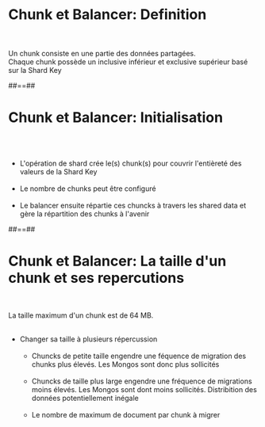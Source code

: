 <!-- .slide: -->
# Chunk et Balancer: Definition
<br><br>
<span class="full-center">
    Un chunk consiste en une partie des données partagées.<br>
    Chaque chunk possède un inclusive inférieur et exclusive supérieur basé sur la Shard Key
</span>

##==##

<!-- .slide -->
# Chunk et Balancer: Initialisation
<br><br>

 - L'opération de shard crée le(s) chunk(s) pour couvrir l'entièreté des valeurs de la Shard Key <br><br>
 - Le nombre de chunks peut être configuré <br><br>
 - Le balancer ensuite répartie ces chuncks à travers les shared data et gère la répartition des chunks à l'avenir

##==##

<!-- .slide -->
# Chunk et Balancer: La taille d'un chunk et ses repercutions
<br>

La taille maximum d'un chunk est de 64 MB.<br><br>

- Changer sa taille à plusieurs répercussion <br><br>
    - Chuncks de petite taille engendre une féquence de migration des chunks plus élevés. Les Mongos sont donc plus sollicités <br><br>
    - Chuncks de taille plus large engendre une fréquence de migrations moins élevés. Les Mongos sont dont moins sollicités. Distribition des données potentiellement inégale <br><br>
    - Le nombre de maximum de document par chunk à migrer <br><br>